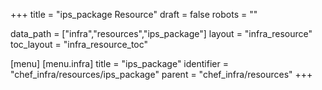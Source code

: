 +++
title = "ips_package Resource"
draft = false
robots = ""

data_path = ["infra","resources","ips_package"]
layout = "infra_resource"
toc_layout = "infra_resource_toc"

[menu]
  [menu.infra]
    title = "ips_package"
    identifier = "chef_infra/resources/ips_package"
    parent = "chef_infra/resources"
+++

<!-- The contents of this page are automatically generated from the ips_package.yaml file in the data/infra/resources directory. -->
<!-- To suggest a change, edit the https://github.com/chef/chef/blob/main/lib/chef/resource/ips_package.rb file and submit a pull request to the https://github.com/chef/chef repository. -->
<!-- markdownlint-disable-file -->
